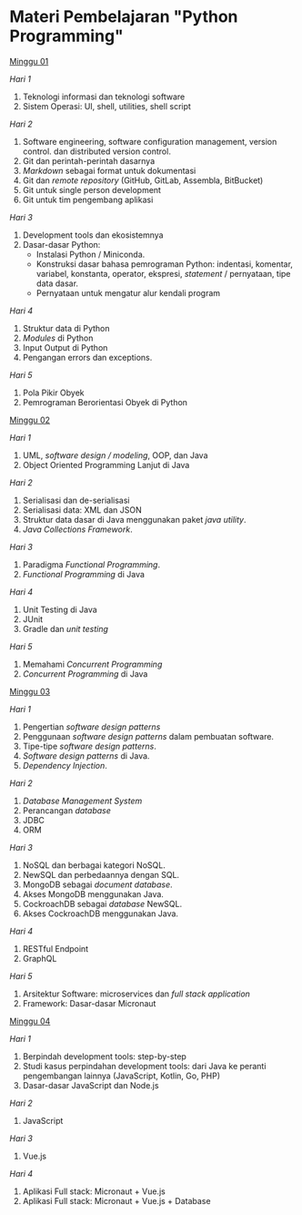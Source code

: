 # Materi Pembelajaran "Python Programming"

[Minggu 01](isi/01.md)

*Hari 1*

1. Teknologi informasi dan teknologi software
2. Sistem Operasi: UI, shell, utilities, shell script

*Hari 2*

1. Software engineering, software configuration management, version control. dan distributed version control.
2. Git dan perintah-perintah dasarnya
3. *Markdown* sebagai format untuk dokumentasi
4. Git dan *remote repository* (GitHub, GitLab, Assembla, BitBucket)
5. Git untuk single person development
6. Git untuk tim pengembang aplikasi

*Hari 3*

1. Development tools dan ekosistemnya
2. Dasar-dasar Python: 
    * Instalasi Python / Miniconda.
    * Konstruksi dasar bahasa pemrograman Python: indentasi, komentar, variabel, konstanta, operator, ekspresi, *statement* / pernyataan, tipe data dasar. 
    * Pernyataan untuk mengatur alur kendali program

*Hari 4*

1. Struktur data di Python
2. *Modules* di Python
3. Input Output di Python
4. Pengangan errors dan exceptions.

*Hari 5*

1. Pola Pikir Obyek
2. Pemrograman Berorientasi Obyek di Python

[Minggu 02](isi/02.md)

*Hari 1*

1. UML, *software design / modeling*, OOP, dan Java
2. Object Oriented Programming Lanjut di Java

*Hari 2*

1. Serialisasi dan de-serialisasi
2. Serialisasi data: XML dan JSON
3. Struktur data dasar di Java menggunakan paket *java utility*.
4. *Java Collections Framework*.

*Hari 3*

1. Paradigma *Functional Programming*.
2. *Functional Programming* di Java

*Hari 4*

1. Unit Testing di Java
2. JUnit
3. Gradle dan *unit testing*

*Hari 5*

1. Memahami *Concurrent Programming*
2. *Concurrent Programming* di Java

[Minggu 03](isi/03.md)

*Hari 1*

1. Pengertian *software design patterns*
2. Penggunaan *software design patterns* dalam pembuatan software.
3. Tipe-tipe *software design patterns*.
4. *Software design patterns* di Java.
5. *Dependency Injection*.

*Hari 2*

1. *Database Management System*
2. Perancangan *database*
3. JDBC
4. ORM

*Hari 3*

1. NoSQL dan berbagai kategori NoSQL.
2. NewSQL dan perbedaannya dengan SQL.
3. MongoDB sebagai *document database*.
4. Akses MongoDB menggunakan Java.
5. CockroachDB sebagai *database* NewSQL.
6. Akses CockroachDB menggunakan Java.

*Hari 4*

1. RESTful Endpoint
2. GraphQL

*Hari 5*

1. Arsitektur Software: microservices dan *full stack application*
2. Framework: Dasar-dasar Micronaut

[Minggu 04](isi/04.md)

*Hari 1* 

1. Berpindah development tools: step-by-step
2. Studi kasus perpindahan development tools: dari Java ke peranti pengembangan lainnya (JavaScript, Kotlin, Go, PHP)
3. Dasar-dasar JavaScript dan Node.js

*Hari 2*

1. JavaScript

*Hari 3*

1. Vue.js

*Hari 4*

1. Aplikasi Full stack: Micronaut + Vue.js
2. Aplikasi Full stack: Micronaut + Vue.js + Database


